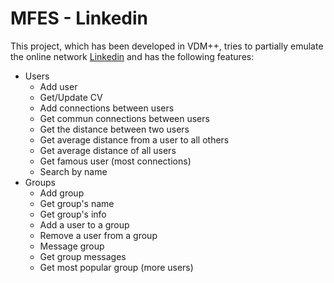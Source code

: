 # MFES - Linkedin

This project, which has been developed in VDM++, tries to partially emulate the online network [Linkedin](https://www.linkedin.com) and has the following features:
 - Users
    - Add user
    - Get/Update CV
    - Add connections between users
    - Get commun connections between users
    - Get the distance between two users
    - Get average distance from a user to all others
    - Get average distance of all users
    - Get famous user (most connections)
    - Search by name
 - Groups
    - Add group
    - Get group's name
    - Get group's info
    - Add a user to a group
    - Remove a user from a group
    - Message group
    - Get group messages
    - Get most popular group (more users)
